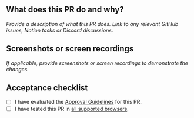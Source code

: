 ## What does this PR do and why?

_Provide a description of what this PR does. Link to any relevant GitHub issues,
Notion tasks or Discord discussions._

## Screenshots or screen recordings

_If applicable, provide screenshots or screen recordings to demonstrate the
changes._

## Acceptance checklist

- [ ] I have evaluated the [Approval Guidelines](../../CONTRIBUTING.md#approval-guidelines) for this PR.
- [ ] I have tested this PR in [all supported browsers](../../CONTRIBUTING.md#browser-support).
